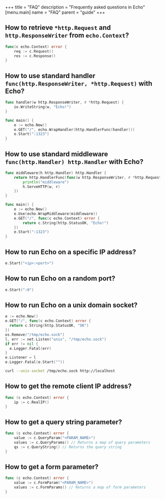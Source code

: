+++
title = "FAQ"
description = "Frequently asked questions in Echo"
[menu.main]
  name = "FAQ"
  parent = "guide"
+++

## How to retrieve `*http.Request` and `http.ResponseWriter` from `echo.Context`?

```go
func(c echo.Context) error {
	req := c.Request()
	res := c.Response()
}
```

## How to use standard handler `func(http.ResponseWriter, *http.Request)` with Echo?

```go
func handler(w http.ResponseWriter, r *http.Request) {
	io.WriteString(w, "Echo!")
}

func main() {
	e := echo.New()
	e.GET("/", echo.WrapHandler(http.HandlerFunc(handler)))
	e.Start(":1323")
}
```

## How to use standard middleware `func(http.Handler) http.Handler` with Echo?

```go
func middleware(h http.Handler) http.Handler {
	return http.HandlerFunc(func(w http.ResponseWriter, r *http.Request) {
		println("middleware")
		h.ServeHTTP(w, r)
	})
}

func main() {
	e := echo.New()
	e.Use(echo.WrapMiddleware(middleware))
	e.GET("/", func(c echo.Context) error {
		return c.String(http.StatusOK, "Echo!")
	})
	e.Start(":1323")
}
```

## How to run Echo on a specific IP address?

```go
e.Start("<ip>:<port>")
```

## How to run Echo on a random port?

```go
e.Start(":0")
```

## How to run Echo on a unix domain socket?

```go
e := echo.New()
e.GET("/", func(c echo.Context) error {
  return c.String(http.StatusOK, "OK")
})
os.Remove("/tmp/echo.sock")
l, err := net.Listen("unix", "/tmp/echo.sock")
if err != nil {
  e.Logger.Fatal(err)
}
e.Listener = l
e.Logger.Fatal(e.Start(""))
```

```sh
curl --unix-socket /tmp/echo.sock http://localhost
```

## How to get the remote client IP address?

```go
func (c echo.Context) error {
	ip := c.RealIP()
}
```

## How to get a query string parameter?

```go
func (c echo.Context) error {
	value := c.QueryParam("<PARAM_NAME>")
	values := c.QueryParams() // Returns a map of query parameters
	qs := c.QueryString() // Returns the query string
}
```

## How to get a form parameter?

```go
func (c echo.Context) error {
	value := c.FormParam("<PARAM_NAME>")
	values := c.FormParams() // Returns a map of form parameters
}
```



